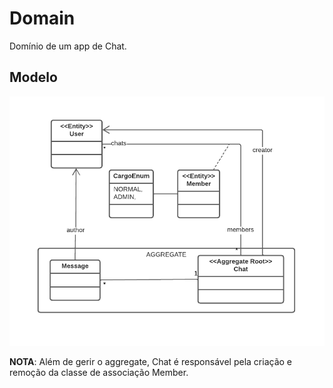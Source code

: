 # Domain

Domínio de um app de Chat.

## Modelo

![Diagrama de classes](../../img/appchat.png)

**NOTA**: Além de gerir o aggregate, Chat é responsável pela criação e remoção da classe de associação Member.
